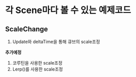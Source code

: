 # 각 Scene마다 볼 수 있는 예제코드

## ScaleChange
1. Update와 deltaTime을 통해 큐브의 scale조정

**추가예정**
1. 코루틴을 사용한 scale조정
2. Lerp()를 사용한 scale조정
